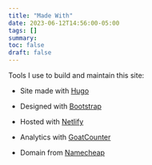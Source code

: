 ```yaml
---
title: "Made With"
date: 2023-06-12T14:56:00-05:00
tags: []
summary:
toc: false
draft: false
---
```


Tools I use to build and maintain this site:

- Site made with [Hugo](https://gohugo.io/)

- Designed with [Bootstrap](https://getbootstrap.com/)

- Hosted with [Netlify](https://www.netlify.com/)

- Analytics with [GoatCounter](https://www.goatcounter.com)

- Domain from [Namecheap](https://www.namecheap.com/)